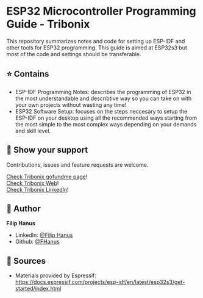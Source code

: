 # ESP32 Microcontroller Programming Guide - Tribonix
This repository summarizes notes and code for setting up ESP-IDF and other tools for ESP32 programming.
This guide is aimed at ESP32s3 but most of the code and settings should be transferable.

## ⭐️ Contains

* ESP-IDF Programming Notes: describes the programming of ESP32 in the most understandable and describtive way so you can take on with your own projects without wasting any time!
* ESP32 Software Setup: focuses on the steps neccesary to setup the ESP-IDF on your desktop using all the recommended ways starting from the most simple to the most complex ways depending on your demands and skill level.

## 🤝 Show your support

Contributions, issues and feature requests are welcome.<br />

[Check Tribonix gofundme page](https://www.gofundme.com/f/donate-to-help-tribonix)!<br />
[Check Tribonix Web](https://www.tribonix.com/)!<br />
[Check Tribonix LinkedIn](https://www.linkedin.com/company/tribonix/)!<br />

## 👤 Author

**Filip Hanus**

- LinkedIn: [@Filip Hanus](https://www.linkedin.com/in/hanusfilip/)
- Github: [@FHanus](https://github.com/fhanus)

## 📝 Sources

- Materials provided by Espressif: https://docs.espressif.com/projects/esp-idf/en/latest/esp32s3/get-started/index.html
